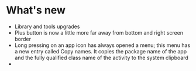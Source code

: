 # What's new

- Library and tools upgrades
- Plus button is now a little more far away from bottom and right screen border
- Long pressing on an app icon has always opened a menu; this menu has a new entry called Copy names. It copies the package name of the app and the fully qualified class name of the activity to the system clipboard
- 